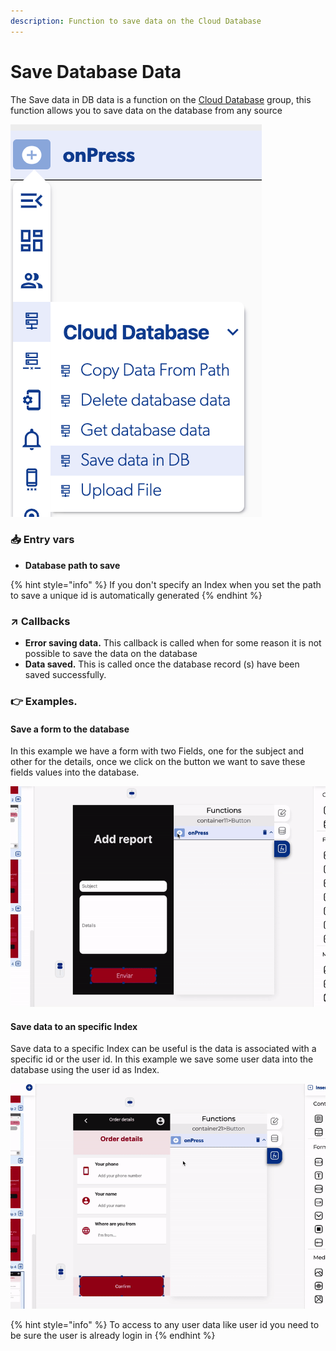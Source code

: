 ```yaml
---
description: Function to save data on the Cloud Database
---
```


# Save Database Data

The Save data in DB data is a function on the [Cloud Database](./) group, this function allows you to save data on the database from any source

![](../../../.gitbook/assets/captura-de-pantalla-2020-02-03-a-la-s-17.18.20.png)

### 📥 Entry vars

* **Database path to save**

{% hint style="info" %}
If you don't specify an Index when you set the path to save a unique id is automatically generated
{% endhint %}

### ↗ Callbacks

* **Error saving data.** This callback is called when for some reason it is not possible to save the data on the database
* **Data saved.** This is called once the database record \(s\) have been saved successfully.

### 👉 Examples.

#### Save a form to the database

In this example we have a form with two Fields, one for the subject and other for the details, once we click on the button we want to save these fields values into the database.

![](../../../.gitbook/assets/saving-data.gif)

#### Save data to an specific Index

Save data to a specific Index can be useful is the data is associated with a specific id or the user id. In this example we save some user data into the database using the user id as Index.

![](../../../.gitbook/assets/save-user-id-database.gif)

{% hint style="info" %}
To access to any user data like user id you need to be sure the user is already login in
{% endhint %}

